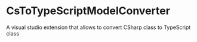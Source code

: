# CsToTypeScriptModelConverter
A visual studio extension that allows to convert CSharp class to TypeScript class
